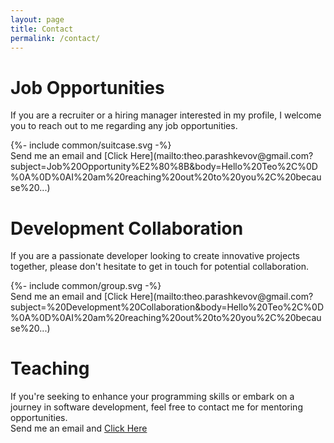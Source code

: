 ```yaml
---
layout: page
title: Contact
permalink: /contact/
---
```


# Job Opportunities 
If you are a recruiter or a hiring manager interested in my profile, I welcome you to reach out to me regarding any job opportunities.

<symbol fill-rule="evenodd" clip-rule="evenodd" stroke-linejoin="round" >
  {%- include common/suitcase.svg -%}
</symbol>

<br>
Send me an email and [Click Here](mailto:theo.parashkevov@gmail.com?subject=Job%20Opportunity%E2%80%8B&body=Hello%20Teo%2C%0D%0A%0D%0AI%20am%20reaching%20out%20to%20you%2C%20because%20...)

# Development Collaboration 
If you are a passionate developer looking to create innovative projects together, please don't hesitate to get in touch for potential collaboration.

<symbol fill-rule="evenodd" clip-rule="evenodd" stroke-linejoin="round" >
  {%- include common/group.svg -%}
</symbol>

<br>
Send me an email and [Click Here](mailto:theo.parashkevov@gmail.com?subject=%20Development%20Collaboration&body=Hello%20Teo%2C%0D%0A%0D%0AI%20am%20reaching%20out%20to%20you%2C%20because%20...)

# Teaching 
If you're seeking to enhance your programming skills or embark on a journey in software development, feel free to contact me for mentoring opportunities.
<br>
Send me an email and [Click Here](mailto:theo.parashkevov@gmail.com?subject=%20Development%20Collaboration&body=Hello%20Teo%2C%0D%0A%0D%0AI%20am%20reaching%20out%20to%20you%2C%20because%20...)